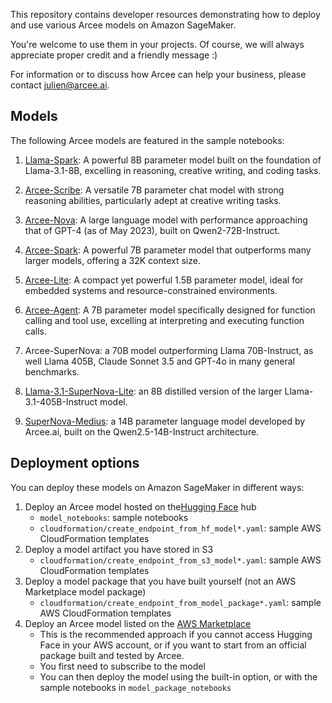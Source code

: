 This repository contains developer resources demonstrating how to deploy and use various Arcee models on Amazon SageMaker.

You're welcome to use them in your projects. Of course, we will always appreciate proper credit and a friendly message :)

For information or to discuss how Arcee can help your business, please contact julien@arcee.ai.

## Models

The following Arcee models are featured in the sample notebooks:

1. [Llama-Spark](https://huggingface.co/arcee-ai/Llama-Spark): A powerful 8B parameter model built on the foundation of Llama-3.1-8B, excelling in reasoning, creative writing, and coding tasks.

2. [Arcee-Scribe](https://huggingface.co/arcee-ai/Arcee-Scribe): A versatile 7B parameter chat model with strong reasoning abilities, particularly adept at creative writing tasks.

3. [Arcee-Nova](https://huggingface.co/arcee-ai/Arcee-Nova): A large language model with performance approaching that of GPT-4 (as of May 2023), built on Qwen2-72B-Instruct.

4. [Arcee-Spark](https://huggingface.co/arcee-ai/Arcee-Spark): A powerful 7B parameter model that outperforms many larger models, offering a 32K context size.

5. [Arcee-Lite](https://huggingface.co/arcee-ai/arcee-lite): A compact yet powerful 1.5B parameter model, ideal for embedded systems and resource-constrained environments.

6. [Arcee-Agent](https://huggingface.co/arcee-ai/Arcee-Agent): A 7B parameter model specifically designed for function calling and tool use, excelling at interpreting and executing function calls.

7. Arcee-SuperNova: a 70B model outperforming Llama 70B-Instruct, as well Llama 405B, Claude Sonnet 3.5 and GPT-4o in many general benchmarks.

8. [Llama-3.1-SuperNova-Lite](https://huggingface.co/arcee-ai/Llama-3.1-SuperNova-Lite): an 8B distilled version of the larger Llama-3.1-405B-Instruct model.

9. [SuperNova-Medius](https://huggingface.co/arcee-ai/SuperNova-Medius): a 14B parameter language model developed by Arcee.ai, built on the Qwen2.5-14B-Instruct architecture.

## Deployment options

You can deploy these models on Amazon SageMaker in different ways:

1. Deploy an Arcee model hosted on the[Hugging Face](https://huggingface.co/arcee-ai) hub
   * `model_notebooks`: sample notebooks
   * `cloudformation/create_endpoint_from_hf_model*.yaml`: sample AWS CloudFormation templates
2. Deploy a model artifact you have stored in S3
   * `cloudformation/create_endpoint_from_s3_model*.yaml`: sample AWS CloudFormation templates
3. Deploy a model package that you have built yourself (not an AWS Marketplace model package)
   * `cloudformation/create_endpoint_from_model_package*.yaml`: sample AWS CloudFormation templates
4. Deploy an Arcee model listed on the [AWS Marketplace](https://aws.amazon.com/marketplace/seller-profile?id=seller-r7b33ivdczgs6)
   * This is the recommended approach if you cannot access Hugging Face in your AWS account, or if you want to start from an official package built and tested by Arcee.
   * You first need to subscribe to the model
   * You can then deploy the model using the built-in option, or with the sample notebooks in `model_package_notebooks`
